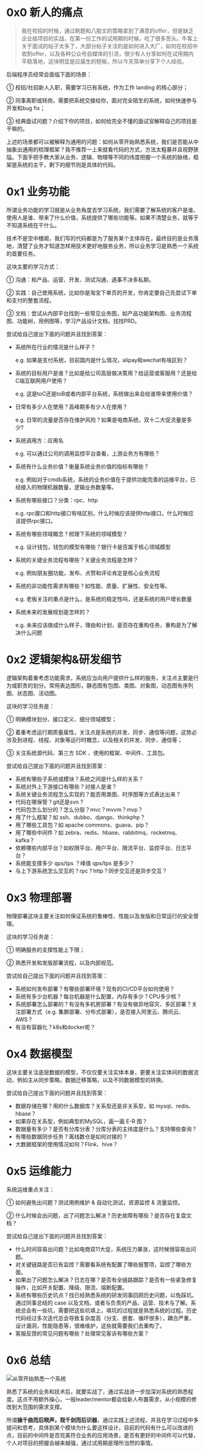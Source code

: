 # 0x0 新人的痛点

> 我在校招的时候，通过刷题和八股文的策略拿到了满意的offer，但是缺乏企业级项目的实战，在第一份工作的试用期的时候，吃了很多苦头。牛客上关于面试的帖子太多了，大部分帖子关注的是如何进入大厂，如何在校招中收割offer，以及各种公众号自媒体的引流，很少有人分享如何在试用期内平稳落地，这块明显是应届生的短板，所以今天简单分享下个人经验。

后端程序员经常会面临下面的场景：

① 校招/社招新人入职，需要学习已有系统，作为工作 landing 的核心部分；

② 同事离职或转岗，需要把系统交接给你，面对完全陌生的系统，如何快速参与开发和bug fix；

③ 经典面试问题？介绍下你的项目，如何给完全不懂的面试官解释自己的项目是干嘛的。

上述的场景都可以被解释为通用的问题：如何从零开始熟悉系统，我们是否能从中抽象出通用的梳理框架？我不推荐一上来就看代码的方式，方法太粗暴并且视野狭隘。下面手把手教大家从业务、逻辑、物理等不同的纬度把握一个系统的脉络，框架是系统的主干，剩下的细节则是具体的代码。

# 0x1 业务功能

所谓业务功能的学习就是从业务角度去学习系统，我们需要了解系统的客户是谁、使用人是谁、带来了什么价值，系统提供了哪些功能等。如果不清楚业务，就等于不知道系统在干什么。

技术不是空中楼阁，我们写的代码都是为了服务某个主体存在，最终目的是业务落地，清楚了业务才知道怎样用技术更好地服务业务，所以业务学习是熟悉一个系统的首要任务。

这块主要的学习方式：

① 沟通：和产品、运营、开发、测试沟通，遇事不决多私聊。

② 实践：自己使用系统，比如你是淘宝下单页的开发，你肯定要自己先尝试下单和支付的整套流程。

③ 文档：尝试从内部平台找到一些常见业务图，如产品功能架构图、业务流程图、功能树，用例图等，学习产品设计文档，找找PRD。

尝试给自己提出下面的问题并且找到答案：

- 系统所在行业的情况是什么样子？

  e.g. 如果是支付系统，目前国内是什么情况，alipay和wechat有啥区别？
- 系统的目标用户是谁？比如是给公司高层做决策用？给运营或客服用？还是给C端互联网用户使用？ 

  e.g. 这是toC还是toB或者内部平台系统，系统做出来会给谁带来使用价值？
- 日常有多少人在使用？高峰期多有少人在使用？

  e.g. 日常的流量是否存在维护风险？如果是电商系统，双十二大促流量是多少?
- 系统调用方：应用名 

  e.g. 可以通过公司的调用监控平台查看，上游业务方有哪些？
- 系统有什么业务价值？衡量系统业务价值的指标有哪些？

  e.g. 例如对于cmdb系统，系统的业务价值在于提供功能完善的运维平台，已经接入的物理机器数量，逻辑业务数量等。
- 系统有哪些接口？分类：rpc、http
  
    e.g. rpc接口和http接口有啥区别，什么时候应该提供http接口，什么时候应该提供rpc接口。
    
- 系统有哪些领域概念？梳理下系统的领域模型？
  
    e.g. 设计钱包，钱包的模型有哪些？银行卡是否属于核心领域模型
    
- 系统的关键业务流程有哪些？关键业务流程是怎样？
  
    e.g. 例如朋友圈功能，发布、点赞和评论肯定是核心业务流程
    
- 系统的非功能性需求有哪些？如性能、质量、扩展性、安全性等。
  
    e.g. 老板关注的重点是什么，是系统的稳定性吗，还是系统的用户增长数量
    
- 系统未来的发展规划是怎样的？

    e.g. 未来应该做成什么样子，理由和计划，是否存在重构任务，重构是为了解决什么问题

# 0x2 **逻辑架构&研发细节**

逻辑架构着重考虑功能需求，系统应当向用户提供什么样的服务，关注点主要是行为或职责的划分。常用表达图形，静态图有包图、类图、对象图，动态图有序列图、状态图、活动图。

这块的学习任务是：

① 明确模块划分、接口定义、细分领域模型；

② 着重考虑运行期质量属性，关注点是系统的并发、同步、通信等问题，这势必涉及到进程、线程、对象等运行时概念，以及相关的并发、同步、通信等；

③ 关注系统源代码、第三方 SDK 、使用的框架、中间件、工具包。

尝试给自己提出下面的问题并且找到答案：

- 系统有哪些子系统或模块？系统之间是什么样的关系？
- 系统对外上下游接口有哪些？对接人是谁？
- 系统关键业务流程怎么实现的？能否用类图、时序图等方式表达出来？
- 代码在哪保管？git还是svn？
- 代码包怎么划分的？怎么分层？mvc？mvvm？mvp？
- 用了什么框架？如 ssh、dubbo、django、thinkphp？
- 用了哪些工具包？如 apache commons、guava、pip？
- 用了哪些中间件？如 zebra、redis、hbase、rabbitmq、rocketmq、kafka？
- 依赖哪些内部平台？如权限平台、用户平台、限流平台、监控平台、日志平台？
- 系统能支撑多少 qps/tps ？峰值 qps/tps 是多少？
- 与上下游系统怎么交互的？rpc？http？同步交互还是异步交互？

# 0x3 **物理部署**

物理部署这块主要关注如何保证系统的鲁棒性、性能以及发版和日常运行的安全管理。

这块的学习任务是：

① 明确服务的支撑性能上下限；

② 熟悉开发和发版部署流程，以及内部规范。

尝试给自己提出下面的问题并且找到答案：

- 系统如何发布部署？有哪些部署环境？现有的CI/CD平台如何使用？
- 系统有多少台机器？每台机器是什么配置，内存有多少？CPU多少核？
- 系统部署怎么部署的？有没有多机房部署？有没有做异地容灾、多区部署？关注部署方式（e.g. 集群部署、分布式部署），是否接入阿里云、腾讯云、AWS？
- 有没有容器化？k8s和docker呢？

# 0x4 数据模型

这块主要关注底层数据的模型，不仅仅要关注实体本身，更要关注实体间的数据流动，例如主从同步策略，数据迁移策略，以及不同数据模型的转换。

尝试给自己提出下面的问题并且找到答案：

- 数据存储在哪？用的什么数据库？关系型还是非关系型，如 mysql、redis、hbase？
- 如果存在关系型，例如典型的MySQL，画一画 E-R 图？
- 数据量有多少？是否有分库分表？分库分表的主纬度是什么？支持哪些查询？
- 有哪些数据同步任务？离线数仓是如何对接的？
- 大数据框架的使用情况如何？Flink、hive？

# 0x5 运维能力

系统运维重点关注：

① 如何避免出问题？测试用例维护 & 自动化测试，资源监控 & 流量监控。

② 什么时候会出问题，出了问题怎么解决？历史故障有哪些？是否存在复盘文档？

尝试给自己提出下面的问题并且找到答案：

- 什么时间容易出问题？比如电商双11大促，系统压力暴涨，这时候很容易出问题。
- 对关键链路是否已有监控？需要看系统有配置了哪些报警项，监控了哪些方面。
- 如果出了问题怎么解决？日志在哪？是否有全链路跟踪？是否有一些紧急修复操作，比如开关配置、降级、限流、熔断配置。
- 系统有哪些历史坑点？找已经熟悉系统的研发同事回顾历史问题，以免踩坑。通过同事总结的 case 以及文档，或者与负责的产品、运营、技术与了解。系统总会有一些坑，需要把这些坑填上，填坑的过程就是熟悉系统的过程。历史代码经过多次迭代总会导致复杂度高（分支、嵌套、循环很多），耦合严重，设计漏洞，性能隐患等，很难维护，这些就需要我们去重构了。
- 客服反馈的常见问题有哪些？处理常见客诉有哪些方案？

# 0x6 总结

![从零开始熟悉一个系统](system.png)

熟悉了系统的业务和技术后，就要实战了，通过实战进一步加深对系统的熟悉程度。这点不用额外操心，一般leader/mentor都会给新人布置需求，从小规模的修改到大范围的需求支撑。

所谓**操千曲而后晓声，观千剑而后识器**，通过实践上述流程，并且在学习过程中多提问和思考，具体到某个模块为什么要这样设计，目前的代码有什么可以改进的点，目前的中间件是否完美符合业务的应用场景，是否有更好的中间件可以代替，个人对项目的把握会越来越强，通过试用期是理所当然的事情。

